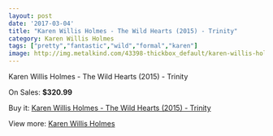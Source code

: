 ```yaml
---
layout: post
date: '2017-03-04'
title: "Karen Willis Holmes - The Wild Hearts (2015) - Trinity"
category: Karen Willis Holmes
tags: ["pretty","fantastic","wild","formal","karen"]
image: http://img.metalkind.com/43398-thickbox_default/karen-willis-holmes-the-wild-hearts-2015-trinity.jpg
---
```

Karen Willis Holmes - The Wild Hearts (2015) - Trinity

On Sales: **$320.99**
<a href="https://www.metalkind.com/en/karen-willis-holmes/12723-karen-willis-holmes-the-wild-hearts-2015-trinity.html"><amp-img layout="responsive" width="600" height="600" src="//img.metalkind.com/43398-thickbox_default/karen-willis-holmes-the-wild-hearts-2015-trinity.jpg" alt="Karen Willis Holmes - The Wild Hearts (2015) - Trinity 0" /></a>

Buy it: [Karen Willis Holmes - The Wild Hearts (2015) - Trinity](https://www.metalkind.com/en/karen-willis-holmes/12723-karen-willis-holmes-the-wild-hearts-2015-trinity.html "Karen Willis Holmes - The Wild Hearts (2015) - Trinity")

View more: [Karen Willis Holmes](https://www.metalkind.com/en/149-karen-willis-holmes "Karen Willis Holmes")